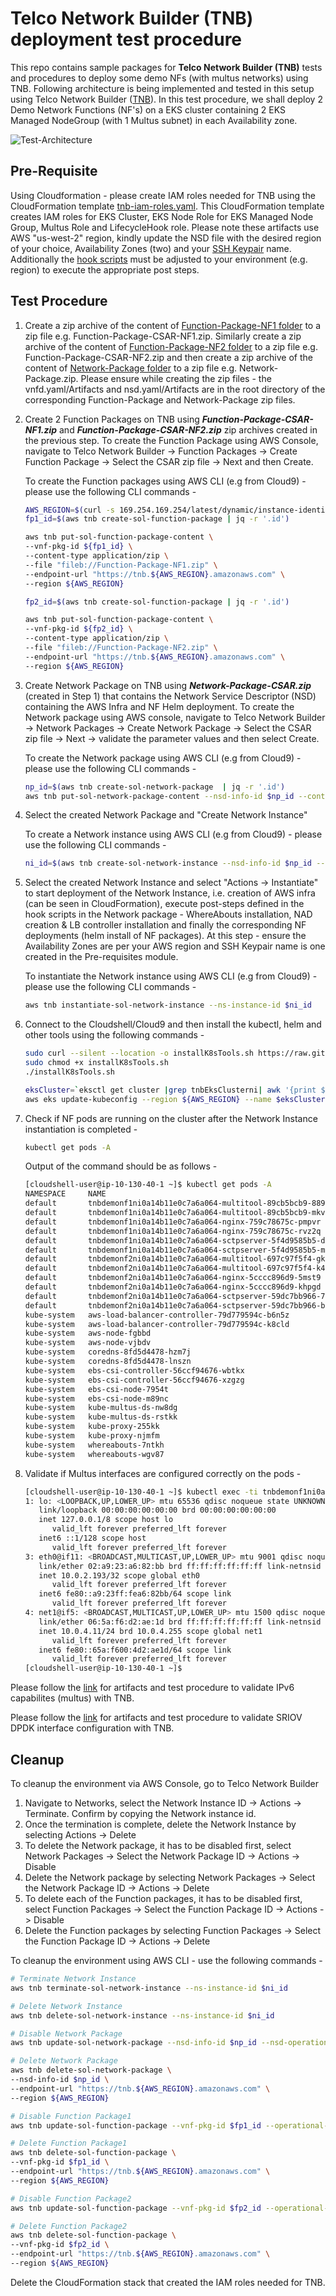 # Telco Network Builder (TNB) deployment test procedure

This repo contains sample packages for **Telco Network Builder (TNB)** tests and procedures to deploy some demo NFs (with multus networks) using TNB. Following architecture is being implemented and tested in this setup using Telco Network Builder ([TNB](https://console.aws.amazon.com/tnb/)). In this test procedure, we shall deploy 2 Demo Network Functions (NF's) on a EKS cluster containing 2 EKS Managed NodeGroup (with 1 Multus subnet) in each Availability zone.

![Test-Architecture](images/TNB-Sample-Config.png)

## Pre-Requisite

Using Cloudformation - please create IAM roles needed for TNB using the CloudFormation template [tnb-iam-roles.yaml](tnb-iam-roles/tnb-iam-roles.yaml).
This CloudFormation template creates IAM roles for EKS Cluster, EKS Node Role for EKS Managed Node Group, Multus Role and LifecycleHook role.
Please note these artifacts use AWS "us-west-2" region, kindly update the NSD file with the desired region of your choice, Availability Zones (two) and your [SSH Keypair](https://docs.aws.amazon.com/AWSEC2/latest/UserGuide/create-key-pairs.html) name.
Additionally the [hook scripts](./Network-Package/hooks/postCreate.sh) must be adjusted to your environment (e.g. region) to execute the appropriate post steps.

## Test Procedure

1. Create a zip archive of the content of [Function-Package-NF1 folder](./Function-Package-NF1/) to a zip file e.g. Function-Package-CSAR-NF1.zip. Similarly create a zip archive of the content of [Function-Package-NF2 folder](./Function-Package-NF2/) to a zip file e.g. Function-Package-CSAR-NF2.zip and then create a zip archive of the content of [Network-Package folder](./Network-Package/) to a zip file e.g. Network-Package.zip. Please ensure while creating the zip files - the vnfd.yaml/Artifacts and nsd.yaml/Artifacts are in the root directory of the corresponding Function-Package and Network-Package zip files.

2. Create 2 Function Packages on TNB using ***Function-Package-CSAR-NF1.zip*** and ***Function-Package-CSAR-NF2.zip*** zip archives created in the previous step.
   To create the Function Package using AWS Console, navigate to Telco Network Builder -> Function Packages -> Create Function Package   -> Select the CSAR zip file -> Next and then Create.

   To create the Function packages using AWS CLI (e.g from Cloud9) - please use the following CLI commands -

   ```sh
   AWS_REGION=$(curl -s 169.254.169.254/latest/dynamic/instance-identity/document | jq -r '.region')
   fp1_id=$(aws tnb create-sol-function-package | jq -r '.id')

   aws tnb put-sol-function-package-content \
   --vnf-pkg-id ${fp1_id} \
   --content-type application/zip \
   --file "fileb://Function-Package-NF1.zip" \
   --endpoint-url "https://tnb.${AWS_REGION}.amazonaws.com" \
   --region ${AWS_REGION}
   ```

   ```sh
   fp2_id=$(aws tnb create-sol-function-package | jq -r '.id')

   aws tnb put-sol-function-package-content \
   --vnf-pkg-id ${fp2_id} \
   --content-type application/zip \
   --file "fileb://Function-Package-NF2.zip" \
   --endpoint-url "https://tnb.${AWS_REGION}.amazonaws.com" \
   --region ${AWS_REGION}
   ```

3. Create Network Package on TNB using ***Network-Package-CSAR.zip*** (created in Step 1) that contains the Network Service Descriptor (NSD) containing the AWS Infra and NF Helm deployment. To create the Network package using AWS console, navigate to Telco Network Builder -> Network Packages -> Create Network Package -> Select the CSAR zip file -> Next -> validate the parameter values and then select Create.

   To create the Network package using AWS CLI (e.g from Cloud9) - please use the following CLI commands -

   ```sh
   np_id=$(aws tnb create-sol-network-package  | jq -r '.id')
   aws tnb put-sol-network-package-content --nsd-info-id $np_id --content-type application/zip --file "fileb://Network-Package.zip" --region ${AWS_REGION} --endpoint-url  "https://tnb.${AWS_REGION}.amazonaws.com"
   ```

4. Select the created Network Package and "Create Network Instance"

   To create a Network instance using AWS CLI (e.g from Cloud9) - please use the following CLI commands -

   ```sh
   ni_id=$(aws tnb create-sol-network-instance --nsd-info-id $np_id --ns-name "My-Network1" --ns-description "Network Instance1 for the Sample NF" | jq -r '.id')
   ```

5. Select the created Network Instance and select "Actions -> Instantiate" to start deployment of the Network Instance, i.e. creation of AWS infra (can be seen in CloudFormation), execute post-steps defined in the hook scripts in the Network package -  WhereAbouts installation, NAD creation & LB controller installation and finally the corresponding NF deployments (helm install of NF packages). At this step - ensure the Availability Zones are per your AWS region and SSH Keypair name is one created in the Pre-requisites module.

   To instantiate the Network instance using AWS CLI (e.g from Cloud9) - please use the following CLI commands -

   ```sh
   aws tnb instantiate-sol-network-instance --ns-instance-id $ni_id
   ```

6. Connect to the Cloudshell/Cloud9 and then install the kubectl, helm and other tools using the following commands -

   ```sh
   sudo curl --silent --location -o installK8sTools.sh https://raw.githubusercontent.com/sudhshet/myAwsRepo/main/installK8sTools.sh
   sudo chmod +x installK8sTools.sh
   ./installK8sTools.sh
   ```

   ```sh
   eksCluster=`eksctl get cluster |grep tnbEksClusterni| awk '{print $1}'`
   aws eks update-kubeconfig --region ${AWS_REGION} --name $eksCluster
   ```

7. Check if NF pods are running on the cluster after the Network Instance instantiation is completed -

   ```sh
   kubectl get pods -A
   ```

   Output of the command should be as follows -

   ```sh
   [cloudshell-user@ip-10-130-40-1 ~]$ kubectl get pods -A
   NAMESPACE     NAME                                                        READY   STATUS    RESTARTS      AGE
   default       tnbdemonf1ni0a14b11e0c7a6a064-multitool-89cb5bcb9-889tb     1/1     Running   0             12m
   default       tnbdemonf1ni0a14b11e0c7a6a064-multitool-89cb5bcb9-mkvmz     1/1     Running   0             12m
   default       tnbdemonf1ni0a14b11e0c7a6a064-nginx-759c78675c-pmpvr        1/1     Running   0             12m
   default       tnbdemonf1ni0a14b11e0c7a6a064-nginx-759c78675c-rvz2q        1/1     Running   0             12m
   default       tnbdemonf1ni0a14b11e0c7a6a064-sctpserver-5f4d9585b5-dmqdx   1/1     Running   0             12m
   default       tnbdemonf1ni0a14b11e0c7a6a064-sctpserver-5f4d9585b5-mpqgl   1/1     Running   0             12m
   default       tnbdemonf2ni0a14b11e0c7a6a064-multitool-697c97f5f4-gktsv    1/1     Running   0             12m
   default       tnbdemonf2ni0a14b11e0c7a6a064-multitool-697c97f5f4-k4m5v    1/1     Running   0             12m
   default       tnbdemonf2ni0a14b11e0c7a6a064-nginx-5cccc896d9-5mst9        1/1     Running   0             12m
   default       tnbdemonf2ni0a14b11e0c7a6a064-nginx-5cccc896d9-khpgd        1/1     Running   0             12m
   default       tnbdemonf2ni0a14b11e0c7a6a064-sctpserver-59dc7bb966-7ktk9   1/1     Running   0             12m
   default       tnbdemonf2ni0a14b11e0c7a6a064-sctpserver-59dc7bb966-b84v5   1/1     Running   0             12m
   kube-system   aws-load-balancer-controller-79d779594c-b6n5z               1/1     Running   0             12m
   kube-system   aws-load-balancer-controller-79d779594c-k8cld               1/1     Running   0             12m
   kube-system   aws-node-fgbbd                                              2/2     Running   0             16m
   kube-system   aws-node-vjbdv                                              2/2     Running   0             15m
   kube-system   coredns-8fd5d4478-hzm7j                                     1/1     Running   0             21m
   kube-system   coredns-8fd5d4478-lnszn                                     1/1     Running   0             21m
   kube-system   ebs-csi-controller-56ccf94676-wbtkx                         6/6     Running   0             18m
   kube-system   ebs-csi-controller-56ccf94676-xzgzg                         6/6     Running   0             18m
   kube-system   ebs-csi-node-7954t                                          3/3     Running   0             15m
   kube-system   ebs-csi-node-m89nc                                          3/3     Running   0             16m
   kube-system   kube-multus-ds-nw8dg                                        1/1     Running   1 (13m ago)   13m
   kube-system   kube-multus-ds-rstkk                                        1/1     Running   1 (13m ago)   13m
   kube-system   kube-proxy-255kk                                            1/1     Running   0             16m
   kube-system   kube-proxy-njmfm                                            1/1     Running   0             15m
   kube-system   whereabouts-7ntkh                                           1/1     Running   0             12m
   kube-system   whereabouts-wgv87                                           1/1     Running   0             12m
   ```

8. Validate if Multus interfaces are configured correctly on the pods -

   ```sh
   [cloudshell-user@ip-10-130-40-1 ~]$ kubectl exec -ti tnbdemonf1ni0a14b11e0c7a6a064-multitool-89cb5bcb9-889tb  -- ip a
   1: lo: <LOOPBACK,UP,LOWER_UP> mtu 65536 qdisc noqueue state UNKNOWN group default qlen 1000
      link/loopback 00:00:00:00:00:00 brd 00:00:00:00:00:00
      inet 127.0.0.1/8 scope host lo
         valid_lft forever preferred_lft forever
      inet6 ::1/128 scope host 
         valid_lft forever preferred_lft forever
   3: eth0@if11: <BROADCAST,MULTICAST,UP,LOWER_UP> mtu 9001 qdisc noqueue state UP group default 
      link/ether 02:a9:23:a6:82:bb brd ff:ff:ff:ff:ff:ff link-netnsid 0
      inet 10.0.2.193/32 scope global eth0
         valid_lft forever preferred_lft forever
      inet6 fe80::a9:23ff:fea6:82bb/64 scope link 
         valid_lft forever preferred_lft forever
   4: net1@if5: <BROADCAST,MULTICAST,UP,LOWER_UP> mtu 1500 qdisc noqueue state UNKNOWN group default 
      link/ether 06:5a:f6:d2:ae:1d brd ff:ff:ff:ff:ff:ff link-netnsid 0
      inet 10.0.4.11/24 brd 10.0.4.255 scope global net1
         valid_lft forever preferred_lft forever
      inet6 fe80::65a:f600:4d2:ae1d/64 scope link 
         valid_lft forever preferred_lft forever
   [cloudshell-user@ip-10-130-40-1 ~]$ 
   ```

Please follow the [link](./IPv6/README.md) for artifacts and test procedure to validate IPv6 capabilites (multus) with TNB.

Please follow the [link](./SRIOV-DPDK/README.md) for artifacts and test procedure to validate SRIOV DPDK interface configuration with TNB.

## Cleanup

To cleanup the environment via AWS Console, go to Telco Network Builder

1. Navigate to Networks, select the Network Instance ID -> Actions -> Terminate. Confirm by copying the Network instance id.
2. Once the termination is complete, delete the Network Instance by selecting Actions -> Delete
3. To delete the Network package, it has to be disabled first, select Network Packages -> Select the Network Package ID -> Actions -> Disable
4. Delete the Network package by selecting Network Packages -> Select the Network Package ID -> Actions -> Delete
5. To delete each of the Function packages, it has to be disabled first, select Function Packages -> Select the Function Package ID -> Actions -> Disable
6. Delete the Function packages by selecting Function Packages -> Select the Function Package ID -> Actions -> Delete

To cleanup the environment using AWS CLI - use the following commands -

```sh
# Terminate Network Instance
aws tnb terminate-sol-network-instance --ns-instance-id $ni_id

# Delete Network Instance
aws tnb delete-sol-network-instance --ns-instance-id $ni_id

# Disable Network Package
aws tnb update-sol-network-package --nsd-info-id $np_id --nsd-operational-state DISABLED

# Delete Network Package
aws tnb delete-sol-network-package \
--nsd-info-id $np_id \
--endpoint-url "https://tnb.${AWS_REGION}.amazonaws.com" \
--region ${AWS_REGION}

# Disable Function Package1
aws tnb update-sol-function-package --vnf-pkg-id $fp1_id --operational-state DISABLED

# Delete Function Package1
aws tnb delete-sol-function-package \
--vnf-pkg-id $fp1_id \
--endpoint-url "https://tnb.${AWS_REGION}.amazonaws.com" \
--region ${AWS_REGION}

# Disable Function Package2
aws tnb update-sol-function-package --vnf-pkg-id $fp2_id --operational-state DISABLED

# Delete Function Package2
aws tnb delete-sol-function-package \
--vnf-pkg-id $fp2_id \
--endpoint-url "https://tnb.${AWS_REGION}.amazonaws.com" \
--region ${AWS_REGION}
```

Delete the CloudFormation stack that created the IAM roles needed for TNB.
